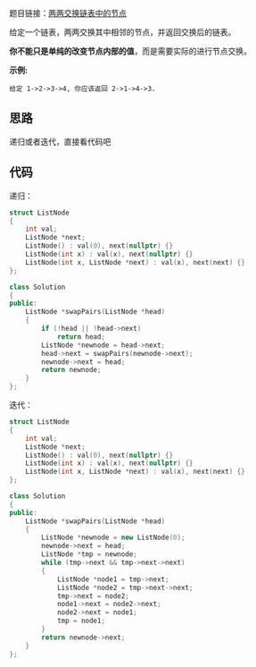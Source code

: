题目链接：[两两交换链表中的节点](https://leetcode-cn.com/problems/swap-nodes-in-pairs/)

给定一个链表，两两交换其中相邻的节点，并返回交换后的链表。

**你不能只是单纯的改变节点内部的值**，而是需要实际的进行节点交换。

 

**示例:**

```
给定 1->2->3->4, 你应该返回 2->1->4->3.
```

## 思路

递归或者迭代，直接看代码吧

## 代码

递归：

```cpp
struct ListNode
{
    int val;
    ListNode *next;
    ListNode() : val(0), next(nullptr) {}
    ListNode(int x) : val(x), next(nullptr) {}
    ListNode(int x, ListNode *next) : val(x), next(next) {}
};

class Solution
{
public:
    ListNode *swapPairs(ListNode *head)
    {
        if (!head || !head->next)
            return head;
        ListNode *newnode = head->next;
        head->next = swapPairs(newnode->next);
        newnode->next = head;
        return newnode;
    }
};
```

迭代：

```cpp
struct ListNode
{
    int val;
    ListNode *next;
    ListNode() : val(0), next(nullptr) {}
    ListNode(int x) : val(x), next(nullptr) {}
    ListNode(int x, ListNode *next) : val(x), next(next) {}
};

class Solution
{
public:
    ListNode *swapPairs(ListNode *head)
    {
        ListNode *newnode = new ListNode(0);
        newnode->next = head;
        ListNode *tmp = newnode;
        while (tmp->next && tmp->next->next)
        {
            ListNode *node1 = tmp->next;
            ListNode *node2 = tmp->next->next;
            tmp->next = node2;
            node1->next = node2->next;
            node2->next = node1;
            tmp = node1;
        }
        return newnode->next;
    }
};
```

